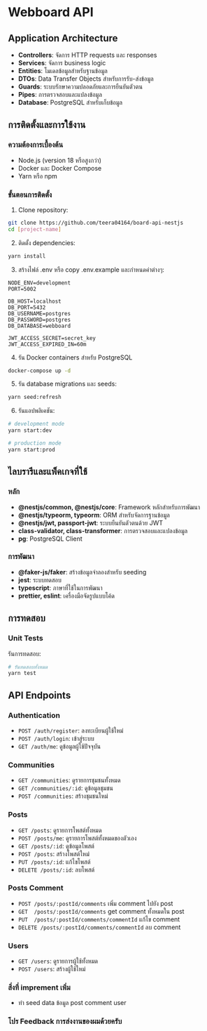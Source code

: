 # Webboard API


## Application Architecture

- **Controllers**: จัดการ HTTP requests และ responses
- **Services**: จัดการ business logic
- **Entities**: โมเดลข้อมูลสำหรับฐานข้อมูล
- **DTOs**: Data Transfer Objects สำหรับการรับ-ส่งข้อมูล
- **Guards**: ระบบรักษาความปลอดภัยและการยืนยันตัวตน
- **Pipes**: การตรวจสอบและแปลงข้อมูล
- **Database**: PostgreSQL สำหรับเก็บข้อมูล

## การติดตั้งและการใช้งาน

### ความต้องการเบื้องต้น
- Node.js (version 18 หรือสูงกว่า)
- Docker และ Docker Compose
- Yarn หรือ npm

### ขั้นตอนการติดตั้ง

1. Clone repository:
```bash
git clone https://github.com/teera04164/board-api-nestjs
cd [project-name]
```

2. ติดตั้ง dependencies:
```bash
yarn install
```

3. สร้างไฟล์ .env หรือ copy .env.example และกำหนดค่าต่างๆ:
```env
NODE_ENV=development
PORT=5002

DB_HOST=localhost
DB_PORT=5432
DB_USERNAME=postgres
DB_PASSWORD=postgres
DB_DATABASE=webboard

JWT_ACCESS_SECRET=secret_key
JWT_ACCESS_EXPIRED_IN=60m
```

4. รัน Docker containers สำหรับ PostgreSQL
```bash
docker-compose up -d
```

5. รัน database migrations และ seeds:
```bash
yarn seed:refresh
```

6. รันแอปพลิเคชัน:
```bash
# development mode
yarn start:dev

# production mode
yarn start:prod
```

## ไลบรารีและแพ็คเกจที่ใช้

### หลัก
- **@nestjs/common, @nestjs/core**: Framework หลักสำหรับการพัฒนา
- **@nestjs/typeorm, typeorm**: ORM สำหรับจัดการฐานข้อมูล
- **@nestjs/jwt, passport-jwt**: ระบบยืนยันตัวตนด้วย JWT
- **class-validator, class-transformer**: การตรวจสอบและแปลงข้อมูล
- **pg**: PostgreSQL Client

### การพัฒนา
- **@faker-js/faker**: สร้างข้อมูลจำลองสำหรับ seeding
- **jest**: ระบบทดสอบ
- **typescript**: ภาษาที่ใช้ในการพัฒนา
- **prettier, eslint**: เครื่องมือจัดรูปแบบโค้ด

## การทดสอบ

### Unit Tests
รันการทดสอบ:
```bash
# รันทดสอบทั้งหมด
yarn test

```

## API Endpoints

### Authentication
- `POST /auth/register`: ลงทะเบียนผู้ใช้ใหม่
- `POST /auth/login`: เข้าสู่ระบบ
- `GET /auth/me`: ดูข้อมูลผู้ใช้ปัจจุบัน

### Communities
- `GET /communities`: ดูรายการชุมชนทั้งหมด
- `GET /communities/:id`: ดูข้อมูลชุมชน
- `POST /communities`: สร้างชุมชนใหม่

### Posts
- `GET /posts`: ดูรายการโพสต์ทั้งหมด
- `POST /posts/me`: ดูรายการโพสต์ทั้งหมดของตัวเอง
- `GET /posts/:id`: ดูข้อมูลโพสต์
- `POST /posts`: สร้างโพสต์ใหม่
- `PUT /posts/:id`: แก้ไขโพสต์
- `DELETE /posts/:id`: ลบโพสต์

### Posts Comment
- `POST /posts/:postId/comments` เพิ่ม comment ไปยัง post
- `GET  /posts/:postId/comments` get comment ทั้งหมดใน post
- `PUT  /posts/:postId/comments/commentId` แก้ไข comment
- `DELETE /posts/:postId/comments/commentId` ลบ comment

### Users
- `GET /users`: ดูรายการผู้ใช้ทั้งหมด
- `POST /users`: สร้างผู้ใช้ใหม่


### สิ่งที่ imprement เพิ่ม
- ทำ seed data ข้อมูล post comment user

### โปร Feedback การส่งงานของผมด้วยครับ
